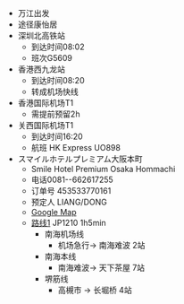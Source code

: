 * 万江出发
* 途径康怡居
* 深圳北高铁站
  * 到达时间08:02
  * 班次G5609
* 香港西九龙站
  * 到达时间08:20
  * 转成机场快线
* 香港国际机场T1
  * 需提前预留2h
* 关西国际机场T1
  * 到达时间16:20
  * 航班 HK Express UO898
* スマイルホテルプレミアム大阪本町
  * Smile Hotel Premium Osaka Hommachi
  * 电话0081--662617255
  * 订单号 453533770161
  * 预定人 LIANG/DONG
  * [Google Map](https://www.google.com.hk/maps/place/Smile+Hotel+Premium+Osaka+Hommachi/@34.6776962,135.5049016,20z/data=!4m18!1m8!3m7!1s0x6000e7183c102051:0xe9e161aab3ade8de!2zMi1jaMWNbWUtOCBNaW5hbWlzZW5iYSwgQ2h1byBXYXJkLCBPc2FrYSwgNTQyLTAwODHml6XmnKw!3b1!8m2!3d34.6777636!4d135.5049396!16s%2Fg%2F11b8v42hnc!3m8!1s0x6000e7183d035921:0x26a24895e8b6e0f9!5m2!4m1!1i2!8m2!3d34.6777479!4d135.5050565!16s%2Fg%2F11fzfd9_5q?hl=zh-CN&entry=ttu)
  * [路线1](https://www.google.com.hk/maps/dir/%E5%85%B3%E8%A5%BF%E6%9C%BA%E5%9C%BA+%E6%97%A5%E6%9C%AC%E3%80%92549-0001+Osaka,+Izumisano,+Senshukukokita,+1/Smile+Hotel+Premium+Osaka+Hommachi,+2+Chome-8-6+Minamisenba,+Chuo+Ward,+Osaka,+542-0081%E6%97%A5%E6%9C%AC/@34.532579,135.2135276,11z/am=t/data=!4m14!4m13!1m5!1m1!1s0x6000b91323cdfaf7:0xf171a79f8d908f88!2m2!1d135.2328698!2d34.4348639!1m5!1m1!1s0x6000e7183d035921:0x26a24895e8b6e0f9!2m2!1d135.5050798!2d34.677707!3e3?hl=zh-CN&entry=ttu) JP1210 1h5min
    * 南海机场线 
      * 机场急行-> 南海难波 2站
    * 南海本线 
      * 南海难波-> 天下茶屋  7站
    * 堺筋线
      * 高槻市 -> 长堀桥 4站
